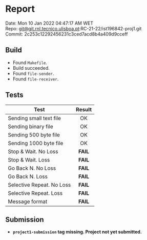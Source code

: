 # Report
Date: Mon 10 Jan 2022 04:47:17 AM WET  
Repo: git@git.rnl.tecnico.ulisboa.pt:RC-21-22/ist196842-proj1.git  
Commit: 2c253c12292456231c3ced7acd8b4a409d9cceff  

## Build
* Found `Makefile`.
* Build succeeded.
* Found `file-sender`.
* Found `file-receiver`.

## Tests
| Test | Result |
| ---- |:------:|
| Sending small text file | OK |
| Sending binary file | OK |
| Sending 500 byte file | OK |
| Sending 1000 byte file | OK |
| Stop & Wait. No Loss | **FAIL** |
| Stop & Wait. Loss | **FAIL** |
| Go Back N. No Loss | **FAIL** |
| Go Back N. Loss | **FAIL** |
| Selective Repeat. No Loss | **FAIL** |
| Selective Repeat. Loss | **FAIL** |
| Message format | **FAIL** |

## Submission
* **`project1-submission` tag missing. Project not yet submitted.**
